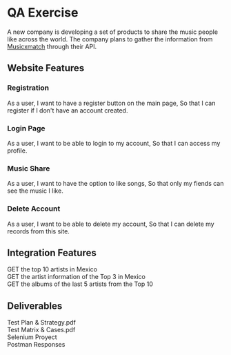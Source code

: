 # QA Exercise
A new company is developing a set of products to share the music people like across the world. The company plans to gather the information from [Musicxmatch](https://www.musicxmatch.com/) through their API.
## Website Features
 
### Registration
As a user, I want to have a register button on the main page, So that I can register if I don't have an account created.
### Login Page 
As a user, I want to be able to login to my account, So that I can access my profile.
### Music Share
As a user, I want to have the option to like songs, So that only my fiends can see the music I like.
### Delete Account
As a user, I want to be able to delete my account, So that I can delete my records from this site.

## Integration Features
GET the top 10 artists in Mexico  
GET the artist information of the Top 3 in Mexico  
GET the albums of the last 5 artists from the Top 10  

## Deliverables
Test Plan & Strategy.pdf    
Test Matrix & Cases.pdf     
Selenium Proyect  
Postman Responses    